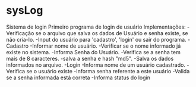 # sysLog
Sistema de login
Primeiro programa de login de usuário
Implementações:
-Verificação se o arquivo que salva os dados de Usuário e senha existe, se não cria-lo.
-Input do usuário para 'cadastro', 'login' ou sair do programa.
  -Cadastro
    -Informar nome de usuário.
      -Verificar se o nome informado já existe no sistema.
      -Informa Senha do Usuário.
        -Verifica se a senha tem mais de 8 caracteres.
        -salva a senha e hash "md5".
    -Salva os dados informados no arquivo.
  -Login
    -Informa nome de um usuário cadastrado.
      -Verifica se o usuário existe
      -Informa senha referente a este usuário
        -Valida se a senha informada está correta
          -Informa status do login
